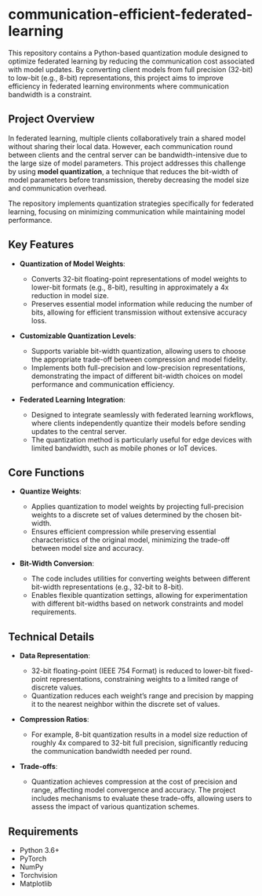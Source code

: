 # communication-efficient-federated-learning

This repository contains a Python-based quantization module designed to optimize federated learning by reducing the communication cost associated with model updates. By converting client models from full precision (32-bit) to low-bit (e.g., 8-bit) representations, this project aims to improve efficiency in federated learning environments where communication bandwidth is a constraint.

## Project Overview

In federated learning, multiple clients collaboratively train a shared model without sharing their local data. However, each communication round between clients and the central server can be bandwidth-intensive due to the large size of model parameters. This project addresses this challenge by using **model quantization**, a technique that reduces the bit-width of model parameters before transmission, thereby decreasing the model size and communication overhead.

The repository implements quantization strategies specifically for federated learning, focusing on minimizing communication while maintaining model performance.

## Key Features

- **Quantization of Model Weights**:
  - Converts 32-bit floating-point representations of model weights to lower-bit formats (e.g., 8-bit), resulting in approximately a 4x reduction in model size.
  - Preserves essential model information while reducing the number of bits, allowing for efficient transmission without extensive accuracy loss.
  
- **Customizable Quantization Levels**:
  - Supports variable bit-width quantization, allowing users to choose the appropriate trade-off between compression and model fidelity.
  - Implements both full-precision and low-precision representations, demonstrating the impact of different bit-width choices on model performance and communication efficiency.

- **Federated Learning Integration**:
  - Designed to integrate seamlessly with federated learning workflows, where clients independently quantize their models before sending updates to the central server.
  - The quantization method is particularly useful for edge devices with limited bandwidth, such as mobile phones or IoT devices.

## Core Functions

- **Quantize Weights**:
  - Applies quantization to model weights by projecting full-precision weights to a discrete set of values determined by the chosen bit-width.
  - Ensures efficient compression while preserving essential characteristics of the original model, minimizing the trade-off between model size and accuracy.

- **Bit-Width Conversion**:
  - The code includes utilities for converting weights between different bit-width representations (e.g., 32-bit to 8-bit).
  - Enables flexible quantization settings, allowing for experimentation with different bit-widths based on network constraints and model requirements.

## Technical Details

- **Data Representation**:
  - 32-bit floating-point (IEEE 754 Format) is reduced to lower-bit fixed-point representations, constraining weights to a limited range of discrete values.
  - Quantization reduces each weight’s range and precision by mapping it to the nearest neighbor within the discrete set of values.

- **Compression Ratios**:
  - For example, 8-bit quantization results in a model size reduction of roughly 4x compared to 32-bit full precision, significantly reducing the communication bandwidth needed per round.

- **Trade-offs**:
  - Quantization achieves compression at the cost of precision and range, affecting model convergence and accuracy. The project includes mechanisms to evaluate these trade-offs, allowing users to assess the impact of various quantization schemes.

## Requirements

- Python 3.6+
- PyTorch
- NumPy
- Torchvision
- Matplotlib
